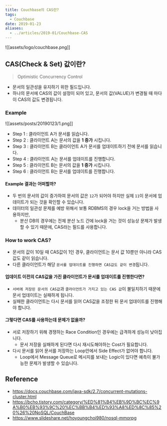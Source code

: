 ```yaml
---
title: Couchbase의 CAS란?
tags:
  - Couchbase
date: 2019-01-23
aliases: 
  - ../articles/2019-01/Couchbase-CAS
---
```


![[assets/logo/couchbase.png]]


## CAS(Check & Set) 값이란?
> Optimistic Concurrency Control

- 문서의 일관성을 유지하기 위한 필드입니다.
- 하나의 문서에 CAS의 값이 설정이 되어 있고, 문서의 값(VALUE)가 변경될 때 마다 이 CAS의 값도 변경됩니다.

### Example

![[assets/posts/20190123/1.png]]

- Step 1 : 클라이언트 A가 문서를 읽습니다.
- Step 2 : 클라이언트 A는 문서의 값을 **1 증가** 시킵니다.
- Step 3 : 클라이언트 B는 클라이언트 A가 문서를 업데이트하기 전에 문서를 읽습니다.
- Step 4 : 클라이언트 A는 문서를 업데이트를 진행합니다.
- Step 5 : 클라이언트 B는 문서의 값을 **1 증가** 시킵니다.
- Step 6 : 클라이언트 B는 문서를 업데이트를 진행합니다.

#### Example 결과는 어떠할까?
- 두 번의 문서의 값이 증가하여 문서의 값은 `12`가 되어야 하지만 실제 `11`이 문서에 업데이트가 되는 것을 확인할 수 있습니다.
- 데이터의 일관성 문제를 예방 위해서 보통 RDBMS의 경우 lock을 거는 방법을 사용하지만,
    - 분산 DB의 경우에는 전체 분산 노드 간에 lock을 거는 것이 성능상 문제가 발생할 수 있기 때문에, CAS라는 필드를 사용합니다.

### How to work CAS?
- 문서의 값이 10일 때 CAS값이 1인 경우, 클라이언트는 문서 값 10뿐만 아니라 CAS값도 같이 읽습니다.
- 다른 클라이언트가 해당 `문서를 업데이트를 진행하면 CAS값도 같이 변경`됩니다.

#### 업데이트 이전의 CAS값을 가진 클라이언트가 문서를 업데이트를 진행한다면?
- `서버에 저장된 문서의 CAS값`과 `클라이언트가 가지고 있는 CAS 값`이 불일치하기 때문에 문서 업데이트는 실패하게 됩니다.
- 실패한 클라이언트는 다시 문서를 읽어 CAS값을 조정한 뒤 문서 업데이트를 진행해야 합니다.

#### 그렇다면 CAS를 사용하는데 문제가 없을까?
- 서로 저장하기 위해 경쟁하는 Race Condition인 경우에는 급격하게 성능이 낮아집니다.
    - 문서 저장을 실패하게 된다면 다시 재시도해야하는 Cost가 필요합니다.
- 다시 문서를 읽어 문서를 저장하는 Loop안에서 Side Effect가 없어야 합니다.
    - Loop에서 Message Queue로 메시지를 보내는 Logic이 있다면 예측이 불가능한 문제가 발생할 수 있습니다.

## Reference
- <https://docs.couchbase.com/java-sdk/2.7/concurrent-mutations-cluster.html>
- <https://bcho.tistory.com/category/%ED%81%B4%EB%9D%BC%EC%9A%B0%EB%93%9C%20%EC%BB%B4%ED%93%A8%ED%8C%85%20%26%20NoSQL/CouchBase>
- <https://www.slideshare.net/hoyoungchoi980/nosql-mmorpg>



